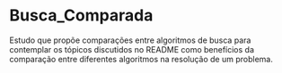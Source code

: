 # Busca_Comparada
Estudo que propõe comparações entre algoritmos de busca para contemplar os tópicos discutidos no README como benefícios da comparação entre diferentes algoritmos na resolução de um problema.
